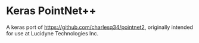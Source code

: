 # Keras PointNet++
A keras port of https://github.com/charlesq34/pointnet2, originally intended for use at Lucidyne Technologies Inc.
